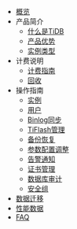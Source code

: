 
* [概览](/tidb/README)
* 产品简介
    * [什么是TiDB](/tidb/introduction/concept)
    * [产品优势](/tidb/introduction/advantages)
    * [实例类型](/tidb/introduction/instancetype)
* 计费说明 
    * [计费指南](/tidb/fee/price)
    * [回收](/tidb/fee/recycle)
* 操作指南
    * [实例](/tidb/guide/instance)
    * [用户](/tidb/guide/user)
    * [Binlog同步](/tidb/guide/binlog)
    * [TiFlash管理](/tidb/guide/tiflash)
    * [备份恢复](/tidb/guide/backup)
    * [参数配置调整](/tidb/guide/configure)
    * [告警通知](/tidb/guide/monitor)
    * [证书管理](/tidb/guide/ssl)
    * [数据库审计](/tidb/guide/audit)
    * [安全组](/tidb/guide/secgroup)
* [数据迁移](/tidb/migration)  
* [性能数据](/tidb/capacity)     
* [FAQ](/tidb/faq)


    





